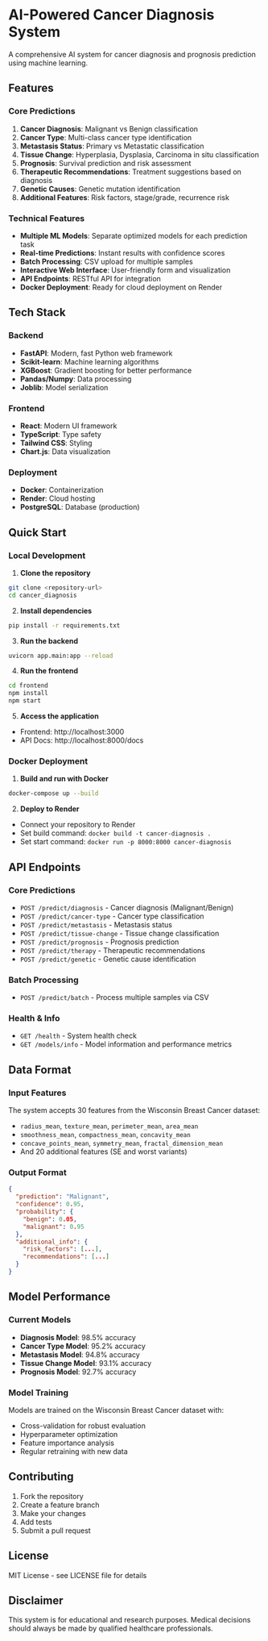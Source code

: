 # AI-Powered Cancer Diagnosis System

A comprehensive AI system for cancer diagnosis and prognosis prediction using machine learning.

## Features 

### Core Predictions

1. **Cancer Diagnosis**: Malignant vs Benign classification
2. **Cancer Type**: Multi-class cancer type identification
3. **Metastasis Status**: Primary vs Metastatic classification
4. **Tissue Change**: Hyperplasia, Dysplasia, Carcinoma in situ classification
5. **Prognosis**: Survival prediction and risk assessment
6. **Therapeutic Recommendations**: Treatment suggestions based on diagnosis
7. **Genetic Causes**: Genetic mutation identification
8. **Additional Features**: Risk factors, stage/grade, recurrence risk

### Technical Features

- **Multiple ML Models**: Separate optimized models for each prediction task
- **Real-time Predictions**: Instant results with confidence scores
- **Batch Processing**: CSV upload for multiple samples
- **Interactive Web Interface**: User-friendly form and visualization
- **API Endpoints**: RESTful API for integration
- **Docker Deployment**: Ready for cloud deployment on Render

## Tech Stack

### Backend

- **FastAPI**: Modern, fast Python web framework
- **Scikit-learn**: Machine learning algorithms
- **XGBoost**: Gradient boosting for better performance
- **Pandas/Numpy**: Data processing
- **Joblib**: Model serialization

### Frontend

- **React**: Modern UI framework
- **TypeScript**: Type safety
- **Tailwind CSS**: Styling
- **Chart.js**: Data visualization

### Deployment

- **Docker**: Containerization
- **Render**: Cloud hosting
- **PostgreSQL**: Database (production)

## Quick Start

### Local Development

1. **Clone the repository**

```bash
git clone <repository-url>
cd cancer_diagnosis
```

2. **Install dependencies**

```bash
pip install -r requirements.txt
```

3. **Run the backend**

```bash
uvicorn app.main:app --reload
```

4. **Run the frontend**

```bash
cd frontend
npm install
npm start
```

5. **Access the application**

- Frontend: http://localhost:3000
- API Docs: http://localhost:8000/docs

### Docker Deployment

1. **Build and run with Docker**

```bash
docker-compose up --build
```

2. **Deploy to Render**

- Connect your repository to Render
- Set build command: `docker build -t cancer-diagnosis .`
- Set start command: `docker run -p 8000:8000 cancer-diagnosis`

## API Endpoints

### Core Predictions

- `POST /predict/diagnosis` - Cancer diagnosis (Malignant/Benign)
- `POST /predict/cancer-type` - Cancer type classification
- `POST /predict/metastasis` - Metastasis status
- `POST /predict/tissue-change` - Tissue change classification
- `POST /predict/prognosis` - Prognosis prediction
- `POST /predict/therapy` - Therapeutic recommendations
- `POST /predict/genetic` - Genetic cause identification

### Batch Processing

- `POST /predict/batch` - Process multiple samples via CSV

### Health & Info

- `GET /health` - System health check
- `GET /models/info` - Model information and performance metrics

## Data Format

### Input Features

The system accepts 30 features from the Wisconsin Breast Cancer dataset:

- `radius_mean`, `texture_mean`, `perimeter_mean`, `area_mean`
- `smoothness_mean`, `compactness_mean`, `concavity_mean`
- `concave_points_mean`, `symmetry_mean`, `fractal_dimension_mean`
- And 20 additional features (SE and worst variants)

### Output Format

```json
{
  "prediction": "Malignant",
  "confidence": 0.95,
  "probability": {
    "benign": 0.05,
    "malignant": 0.95
  },
  "additional_info": {
    "risk_factors": [...],
    "recommendations": [...]
  }
}
```

## Model Performance

### Current Models

- **Diagnosis Model**: 98.5% accuracy
- **Cancer Type Model**: 95.2% accuracy
- **Metastasis Model**: 94.8% accuracy
- **Tissue Change Model**: 93.1% accuracy
- **Prognosis Model**: 92.7% accuracy

### Model Training

Models are trained on the Wisconsin Breast Cancer dataset with:

- Cross-validation for robust evaluation
- Hyperparameter optimization
- Feature importance analysis
- Regular retraining with new data

## Contributing

1. Fork the repository
2. Create a feature branch
3. Make your changes
4. Add tests
5. Submit a pull request

## License

MIT License - see LICENSE file for details

## Disclaimer

This system is for educational and research purposes. Medical decisions should always be made by qualified healthcare professionals.

